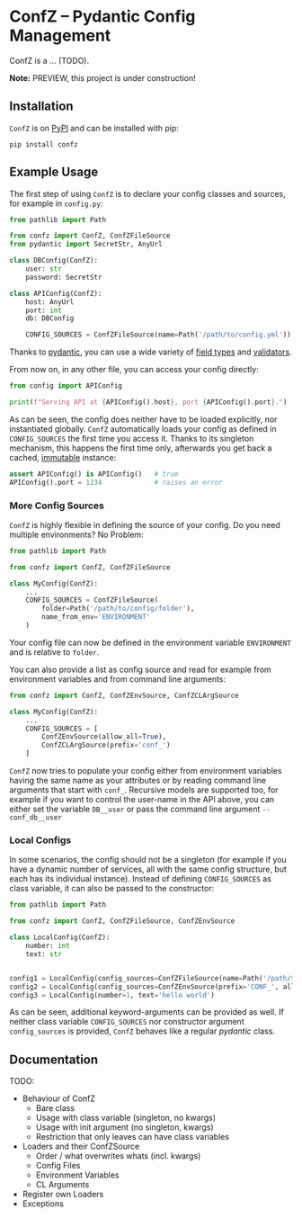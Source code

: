 # ConfZ – Pydantic Config Management

ConfZ is a ... (TODO).

**Note:** PREVIEW, this project is under construction!

## Installation

`ConfZ` is on [PyPI](https://pypi.org/project/confz/) and can be installed with pip:

```shell
pip install confz
```

## Example Usage

The first step of using `ConfZ` is to declare your config classes and sources, for example in `config.py`:

```python
from pathlib import Path

from confz import ConfZ, ConfZFileSource
from pydantic import SecretStr, AnyUrl

class DBConfig(ConfZ):
    user: str
    password: SecretStr

class APIConfig(ConfZ):
    host: AnyUrl
    port: int
    db: DBConfig

    CONFIG_SOURCES = ConfZFileSource(name=Path('/path/to/config.yml'))
```

Thanks to [pydantic](https://pydantic-docs.helpmanual.io/), you can use a wide variety of
[field types](https://pydantic-docs.helpmanual.io/usage/types/) and 
[validators](https://pydantic-docs.helpmanual.io/usage/validators/).

From now on, in any other file, you can access your config directly:

```python
from config import APIConfig

print(f"Serving API at {APIConfig().host}, port {APIConfig().port}.")
```

As can be seen, the config does neither have to be loaded explicitly, nor instantiated globally. `ConfZ` automatically loads
your config as defined in `CONFIG_SOURCES` the first time you access it. Thanks to its singleton mechanism, this
happens the first time only, afterwards you get back a cached,
[immutable](https://pydantic-docs.helpmanual.io/usage/models/#faux-immutability) instance:

```python
assert APIConfig() is APIConfig()   # true
APIConfig().port = 1234             # raises an error
```

### More Config Sources

`ConfZ` is highly flexible in defining the source of your config. Do you need multiple environments? No Problem:

```python
from pathlib import Path

from confz import ConfZ, ConfZFileSource

class MyConfig(ConfZ):
    ...
    CONFIG_SOURCES = ConfZFileSource(
        folder=Path('/path/to/config/folder'),
        name_from_env='ENVIRONMENT'
    )
```

Your config file can now be defined in the environment variable `ENVIRONMENT` and is relative to `folder`.

You can also provide a list as config source and read for example from environment variables and from command line
arguments:

```python
from confz import ConfZ, ConfZEnvSource, ConfZCLArgSource

class MyConfig(ConfZ):
    ...
    CONFIG_SOURCES = [
        ConfZEnvSource(allow_all=True),
        ConfZCLArgSource(prefix='conf_')
    ]
```

`ConfZ` now tries to populate your config either from environment variables having the same name as your attributes or
by reading command line arguments that start with `conf_`. Recursive models are supported too, for example if you want
to control the user-name in the API above, you can either set the variable `DB__user` or pass the command line argument
`--conf_db__user`

### Local Configs

In some scenarios, the config should not be a singleton (for example if you have a dynamic number of services,
all with the same config structure, but each has its individual instance). Instead of defining `CONFIG_SOURCES` as
class variable, it can also be passed to the constructor:

```python
from pathlib import Path

from confz import ConfZ, ConfZFileSource, ConfZEnvSource

class LocalConfig(ConfZ):
    number: int
    text: str


config1 = LocalConfig(config_sources=ConfZFileSource(name=Path('/path/to/config.yml')))    
config2 = LocalConfig(config_sources=ConfZEnvSource(prefix='CONF_', allow=['text']), number=1)
config3 = LocalConfig(number=1, text='hello world')
```

As can be seen, additional keyword-arguments can be provided as well. If neither class variable `CONFIG_SOURCES` nor
constructor argument `config_sources` is provided, `ConfZ` behaves like a regular _pydantic_ class.

## Documentation

TODO:
- Behaviour of ConfZ
  - Bare class
  - Usage with class variable (singleton, no kwargs)
  - Usage with init argument (no singleton, kwargs)
  - Restriction that only leaves can have class variables
- Loaders and their ConfZSource
  - Order / what overwrites whats (incl. kwargs)
  - Config Files
  - Environment Variables
  - CL Arguments
- Register own Loaders
- Exceptions
